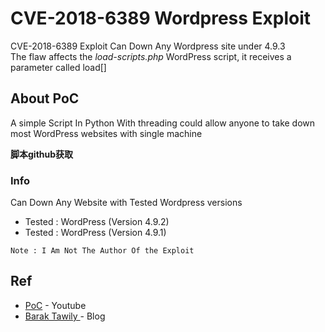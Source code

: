 # CVE-2018-6389 Wordpress Exploit

CVE-2018-6389 Exploit Can Down Any Wordpress site under 4.9.3 <Br>
The flaw affects the *load-scripts.php* WordPress script, it receives a parameter called load[] 

## About PoC
A simple Script In Python With threading could allow anyone to take down most WordPress websites with single machine

**脚本github获取**

### Info

Can Down Any Website with Tested Wordpress versions <Br>
* Tested : WordPress (Version 4.9.2) 
* Tested : WordPress (Version 4.9.1)

```
Note : I Am Not The Author Of the Exploit 
```

## Ref

* [PoC](https://www.youtube.com/watch?v=nNDsGTalXS0) - Youtube
* [ Barak Tawily ](https://baraktawily.blogspot.com/2018/02/how-to-dos-29-of-world-wide-websites.html) - Blog
